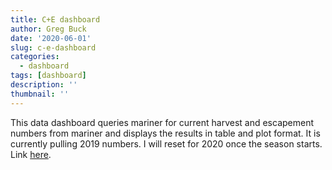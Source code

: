 ```yaml
---
title: C+E dashboard
author: Greg Buck
date: '2020-06-01'
slug: c-e-dashboard
categories:
  - dashboard
tags: [dashboard]
description: ''
thumbnail: ''
---
```



This data dashboard queries mariner for current harvest and escapement numbers from
mariner and displays the results in table and plot format. It is currently pulling 
2019 numbers. I will reset for 2020 once the season starts. Link [here](https://rpubs.com/gbbuck/621138).